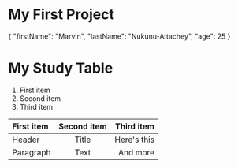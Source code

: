 # My First Project
{
  "firstName": "Marvin",
  "lastName": "Nukunu-Attachey",
  "age": 25
}

# My Study Table
1. First item
2. Second item
3. Third item

| First item  | Second item | Third item    |
| :---        |    :----:   |          ---: |
| Header      | Title       | Here's this   |
| Paragraph   | Text        | And more      |
